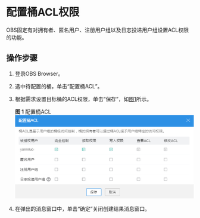 # 配置桶ACL权限<a name="zh-cn_topic_0045829127"></a>

OBS固定有对拥有者、匿名用户、注册用户组以及日志投递用户组设置ACL权限的功能。

## 操作步骤<a name="s7bd2583371ba494cb60f9cb31c5406bd"></a>

1.  登录OBS Browser。
2.  选中待配置的桶，单击“配置桶ACL”。
3.  根据需求设置目标桶的ACL权限，单击“保存”，如[图1](#ff824ee795c054719ae026365b7671c8f)所示。

    **图 1**  配置桶ACL<a name="ff824ee795c054719ae026365b7671c8f"></a>  
    ![](figures/配置桶ACL.png "配置桶ACL")

4.  在弹出的消息窗口中，单击“确定”关闭创建结果消息窗口。

